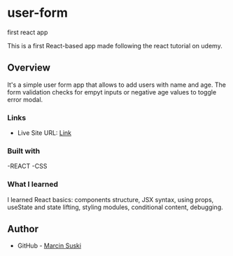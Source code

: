 # user-form
first react app

This is a first React-based app made following the react tutorial on udemy.


## Overview
It's a simple user form app that allows to add users with name and age. The form validation checks for empyt inputs or negative age values to toggle error modal. 



### Links
- Live Site URL: [Link](https://graceful-sherbet-cfc192.netlify.app/)



### Built with
-REACT
-CSS


### What I learned
I learned React basics: components structure, JSX syntax, using props, useState and state lifting, styling modules, conditional content, debugging.

## Author
- GitHub - [Marcin Suski](https://github.com/marcinsuski)